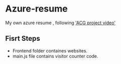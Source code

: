 # Azure-resume
My own azure resume , following ['ACG project video']()

## Fisrt Steps
- Frontend folder containes websites.
- main.js file contains visitor counter code.
    